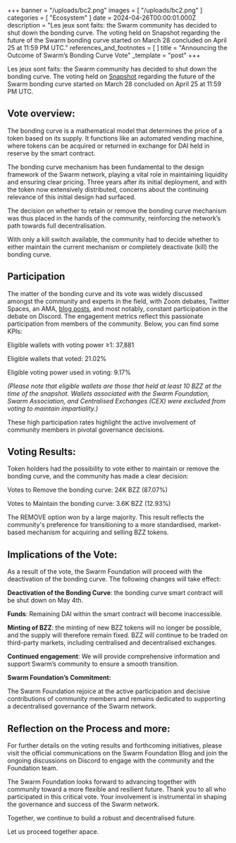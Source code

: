 +++
banner = "/uploads/bc2.png"
images = [ "/uploads/bc2.png" ]
categories = [ "Ecosystem" ]
date = 2024-04-26T00:00:01.000Z
description = "Les jeux sont faits: the Swarm community has decided to shut down the bonding curve. The voting held on Snapshot regarding the future of the Swarm bonding curve started on March 28  concluded on April 25 at 11:59 PM UTC."
references_and_footnotes = [ ]
title = "Announcing the Outcome of Swarm’s Bonding Curve Vote"
_template = "post"
+++



Les jeux sont faits: the Swarm community has decided to shut down the bonding curve. The voting held on [Snapshot](https://snapshot.org/#/swarmfoundation.eth/proposal/0x28b308188ed7afba140ac5629b2aff4d6b6012b400403468e595d4af0549cdbd) regarding the future of the Swarm bonding curve started on March 28 concluded on April 25 at 11:59 PM UTC. 


## Vote overview:

The bonding curve is a mathematical model that determines the price of a token based on its supply. It functions like an automated vending machine, where tokens can be acquired or returned in exchange for DAI held in reserve by the smart contract.

The bonding curve mechanism has been fundamental to the design framework of the Swarm network, playing a vital role in maintaining liquidity and ensuring clear pricing. Three years after its initial deployment, and with the token now extensively distributed, concerns about the continuing relevance of this initial design had surfaced.  

The decision on whether to retain or remove the bonding curve mechanism was thus placed in the hands of the community, reinforcing the network’s path towards full decentralisation.

With only a kill switch available, the community had to decide whether to either maintain the current mechanism or completely deactivate (kill) the bonding curve.


## Participation

The matter of the bonding curve and its vote was widely discussed amongst the community and experts in the field, with Zoom debates, Twitter Spaces, an AMA, [blog posts](https://blog.ethswarm.org/c/ecosystem), and most notably, constant participation in the debate on Discord. The engagement metrics reflect this passionate participation from members of the community. Below, you can find some KPIs: 

Eligible wallets with voting power ≥1: 37,881

Eligible wallets that voted: 21.02%

Eligible voting power used in voting: 9.17%

_(Please note that eligible wallets are those that held at least 10 BZZ at the time of the snapshot. Wallets associated with the Swarm Foundation, Swarm Association, and Centralised Exchanges (CEX) were excluded from voting to maintain impartiality.)_

These high participation rates highlight the active involvement of community members in pivotal governance decisions. 


## Voting Results:

Token holders had the possibility to vote either to maintain or remove the bonding curve, and the community has made a clear decision: 

Votes to Remove the bonding curve: 24K BZZ (87.07%) 

Votes to Maintain the bonding curve: 3.6K BZZ (12.93%) 

The REMOVE option won by a large majority. This result reflects the community's preference for transitioning to a more standardised, market-based mechanism for acquiring and selling BZZ tokens.


## Implications of the Vote:

As a result of the vote, the Swarm Foundation will proceed with the deactivation of the bonding curve. The following changes will take effect:

**Deactivation of the Bonding Curve**: the bonding curve smart contract will be shut down on May 4th.

**Funds**: Remaining DAI within the smart contract will become inaccessible.

**Minting of BZZ**: the minting of new BZZ tokens will no longer be possible, and the supply will therefore remain fixed. BZZ will continue to be traded on third-party markets, including centralised and decentralised exchanges.

**Continued engagement**: We will provide comprehensive information and support Swarm’s community to ensure a smooth transition.

**Swarm Foundation’s Commitment:**

The Swarm Foundation rejoice at the active participation and decisive contributions of community members and remains dedicated to supporting a decentralised  governance of the Swarm network.


## Reflection on the Process and more:

For further details on the voting results and forthcoming initiatives, please visit the official communications on the Swarm Foundation Blog and join the ongoing discussions on Discord to engage with the community and the Foundation team.

The Swarm Foundation looks forward to advancing together with community toward a more flexible and resilient future. Thank you to all who participated in this critical vote. Your involvement is instrumental in shaping the governance and success of the Swarm network.

Together, we continue to build a robust and decentralised future.

Let us proceed together apace.